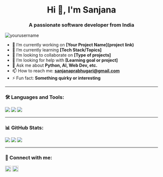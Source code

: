 <h1 align="center">Hi 👋, I'm Sanjana</h1>
<h3 align="center">A passionate software developer from India</h3>

<p align="left"> <img src="https://komarev.com/ghpvc/?username=yourusername&label=Profile%20views&color=0e75b6&style=flat" alt="yourusername" /> </p>

- 🔭 I’m currently working on **[Your Project Name](project link)**  
- 🌱 I’m currently learning **[Tech Stack/Topics]**  
- 👯 I’m looking to collaborate on **[Type of projects]**  
- 🤝 I’m looking for help with **[Learning goal or project]**  
- 💬 Ask me about **Python, AI, Web Dev, etc.**  
- 📫 How to reach me: **sanjanaprabhugari@gmail.com**  
- ⚡ Fun fact: **Something quirky or interesting**

---

### 🛠️ Languages and Tools:
<p>
  <img src="https://img.shields.io/badge/Python-3776AB?style=for-the-badge&logo=python&logoColor=white" />
  <img src="https://img.shields.io/badge/JavaScript-F7DF1E?style=for-the-badge&logo=javascript&logoColor=black" />
  <img src="https://img.shields.io/badge/React-20232A?style=for-the-badge&logo=react&logoColor=61DAFB" />
  <!-- Add more as needed -->
</p>

---

### 📊 GitHub Stats:
<p>
  <img src="https://github-readme-stats.vercel.app/api?username=yourusername&show_icons=true&theme=radical" />
  <img src="https://github-readme-stats.vercel.app/api/top-langs/?username=yourusername&layout=compact&theme=radical" />
  <img src="https://github-readme-streak-stats.herokuapp.com/?user=yourusername&theme=radical" />

</p>

---

### 🔗 Connect with me:
<p>
  <a href="https://linkedin.com/in/yourlinkedin" target="blank"><img align="center" src="https://cdn.jsdelivr.net/npm/simple-icons@3.0.1/icons/linkedin.svg" height="20" width="20" /></a>
  <a href="mailto:youremail@example.com" target="blank"><img align="center" src="https://cdn.jsdelivr.net/npm/simple-icons@3.0.1/icons/gmail.svg" height="20" width="20" /></a>
  <!-- Add more social links -->
</p>
